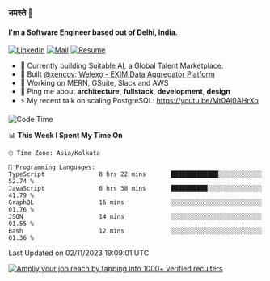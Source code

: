 ### नमस्ते 🙏

#### I'm a Software Engineer based out of Delhi, India.

[![LinkedIn](https://img.shields.io/badge/linkedin-%230077B5.svg)](https://linkedin.com/in/sambhav2612)
[![Mail](https://img.shields.io/badge/gmail-D14836)](mailto:sambhavjain2612@gmail.com)
[![Resume](https://img.shields.io/badge/resume-%23#FFFF00.svg)](https://mega.nz/file/IjA3yaoB#BFfQg1-aKva0piAd_wWs8Hf5dlnYRQ2ZkwtYwNMzBhA)

- 🏢 Currently building [Suitable AI](https://suitable.ai), a Global Talent Marketplace.
- 💅 Built [@xencov](https://github.com/xencov): [Welexo - EXIM Data Aggregator Platform](https://welexo.com)
- 🌱 Working on MERN, GSuite, Slack and AWS
- 💬 Ping me about **architecture**, **fullstack**, **development**, **design**
- ⚡️ My recent talk on scaling PostgreSQL: https://youtu.be/Mt0Aj0AHrXo

<!--START_SECTION:waka-->
![Code Time](http://img.shields.io/badge/Code%20Time-3%2C786%20hrs%2053%20mins-blue)

📊 **This Week I Spent My Time On** 

```text
🕑︎ Time Zone: Asia/Kolkata

💬 Programming Languages: 
TypeScript               8 hrs 22 mins       █████████████░░░░░░░░░░░░   52.74 % 
JavaScript               6 hrs 38 mins       ██████████░░░░░░░░░░░░░░░   41.79 % 
GraphQL                  16 mins             ░░░░░░░░░░░░░░░░░░░░░░░░░   01.76 % 
JSON                     14 mins             ░░░░░░░░░░░░░░░░░░░░░░░░░   01.55 % 
Bash                     12 mins             ░░░░░░░░░░░░░░░░░░░░░░░░░   01.36 % 
```


 Last Updated on 02/11/2023 19:09:01 UTC
<!--END_SECTION:waka-->

[![Ampliy your job reach by tapping into 1000+ verified recuiters](https://user-images.githubusercontent.com/19583619/212717528-45b497fd-e886-4452-90fe-93829667bd63.png)](https://suitable.ai)

